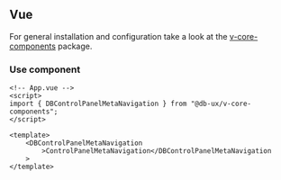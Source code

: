 ## Vue

For general installation and configuration take a look at the [v-core-components](https://www.npmjs.com/package/@db-ux/v-core-components) package.

### Use component

```vue App.vue
<!-- App.vue -->
<script>
import { DBControlPanelMetaNavigation } from "@db-ux/v-core-components";
</script>

<template>
	<DBControlPanelMetaNavigation
		>ControlPanelMetaNavigation</DBControlPanelMetaNavigation
	>
</template>
```
